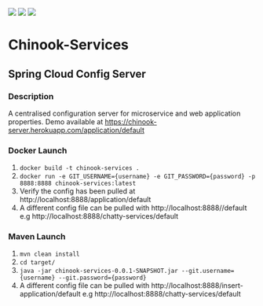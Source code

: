 ![](https://github.com/Lylio/image-repo/blob/master/logos/java.png?raw=true)
![](https://github.com/Lylio/image-repo/blob/master/logos/spring-boot.png?raw=true)
![](https://github.com/Lylio/image-repo/blob/master/logos/chinook.png?raw=true)

# Chinook-Services
## Spring Cloud Config Server
### Description
A centralised configuration server for microservice and web application properties. Demo available at https://chinook-server.herokuapp.com/application/default

### Docker Launch
1. `docker build -t chinook-services .`
2. `docker run -e GIT_USERNAME={username} -e GIT_PASSWORD={password} -p 8888:8888 chinook-services:latest`
3. Verify the config has been pulled at http://localhost:8888/application/default
4. A different config file can be pulled with http://localhost:8888/<application name>/default
e.g http://localhost:8888/chatty-services/default
 
### Maven Launch
 1. `mvn clean install`
 2. `cd target/`
 3. `java -jar chinook-services-0.0.1-SNAPSHOT.jar --git.username={username} --git.password={password}`
 4. A different config file can be pulled with http://localhost:8888/insert-application/default
 e.g http://localhost:8888/chatty-services/default
